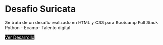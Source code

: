 # Desafio Suricata

Se trata de un desafio realizado en HTML y CSS para Bootcamp Full Stack Python - Ecamp- Talento digital

<a href="https://luisgarayf.github.io/Suricata/" style="width:2rem; height:auto; color: #fff; background-color: #000"> Ver Desarrollo</a>
